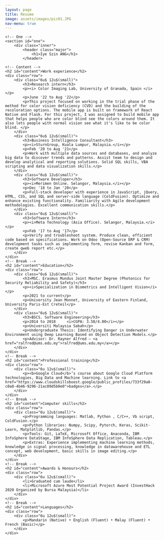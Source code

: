 ```yaml
---
layout: page
title: Resume
image: assets/images/pic01.JPG
nav-menu: true
---
```



<!-- Main -->
<div id="main" class="alt">

    <!-- One -->
    <section id="one">
        <div class="inner">
            <header class="major">
                <h1>Iye Szin ANG</h1>
            </header>
    
    <!-- Content -->
    <h2 id="content">Work experience</h2>
    <div class="row">
        <div class="6u$ 12u$(small)">
            <h3>Research intern</h3>
            <p><i> Color Imaging Lab, University of Granada, Spain </i></p>
            <p>June '22 to Aug '22</p>
            <p>This project focused on working in the trial phase of the method for color vision deficiency (CVD) and the building of the recoloration options. The mobile app is built on framework of React Native and Flask. For this project, I was assigned to build mobile app that helps people who are color blind see the colors around them. It also lets people with normal vision see what it's like to be color blind. </p>
        </div>
        <div class="6u$ 12u$(small)">
            <h3>Business Intelligence Consultant</h3>
            <p><i>SturnGroup, Kuala Lumpur, Malaysia.</i></p>
            <p>Feb '20 to Aug '21</p>
            <p>Work with multiple data sources and databases, and analyze big data to discover trends and patterns. Assist team to design and develop analytical and reporting solutions. Solid SQL skills, VBA scripting and data visualization skills.</p>
        </div>
        <div class="6u$ 12u$(small)">
            <h3>Software Developer</h3>
            <p><i>Merimen Online. Selangor, Malaysia.</i></p>
            <p>Dec '18 to Jan '20</p>
            <p>Full-stack developer with experience in JavaScript, jQuery, HTML, CSS, and SQL and server-side language (ColdFusion). Optimize and enhance existing functionality. Familiarity with Agile development methodologies. Excellent communication skills.</p>
        </div>
        <div class="6u$ 12u$(small)">
            <h3>Software Intern</h3>
            <p><i>Meta Technology (Asia Office). Selangor, Malaysia.</i></p>
            <p>Feb '17 to Aug '17</p>
            <p>Verify and troubleshoot system. Produce clean, efficient code based on specifications. Work on Odoo (Open-Source ERP & CRM) development tasks such as implementing form, revise Kanban and form, create qweb report etc.</p>
        </div>
    </div>
    <!-- Break -->
    <h2 id="content">Education</h2>
    <div class="row">
        <div class="6u$ 12u$(small)">
            <h3>MSC. Erasmus Mundus Joint Master Degree (Photonics for Security Reliability and Safety)</h3>
            <p><i>Specialization in Biometrics and Intelligent Vision</i></p>
            <p>2021 to current</p>
            <p>University Jean Monnet, University of Eastern Finland, University Paris-Est Creteil</p>
        </div>
        <div class="6u$ 12u$(small)">
            <h3>BSCS. Software Engineering</h3>
            <p>2014 to 2018     <i>CGPA: 3.58/4.00</i></p>
            <p>Universiti Malaysia Sabah</p>
            <p>Undergraduate Thesis: Identifying Danger in Underwater Environment using Deep Learning Based on Object Detection Models.</p>
            <p>Advisor: Dr. Rayner Alfred – <a href="ralfred@ums.edu.my">ralfred@ums.edu.my</a></p>
        </div>
    </div>
    <!-- Break -->
    <h2 id="content">Professional training</h2>
    <div class="row">
        <div class="6u 12u$(small)">
            <p><b>Google Cloud</b>’s course about Google Cloud Platform technologies, Big Data and Machine learning. Link to <a href="https://www.cloudskillsboost.google/public_profiles/733f29a8-c0a8-4b46-9296-21ac09d5b0e0">badges</a>.</p>
        </div>
    </div>
    <!-- Break -->
    <h2 id="content">Computer skills</h2>
    <div class="row">
        <div class="6u 12u$(small)">
            <p>Programming languages: Matlab, Python , C/C++, Vb script, ColdFusion.</p>
            <p>Python libraries: Numpy, Scipy, Pytorch, Keras, Scikit-Learn, Matplotlib, Pandas.</p>
            <p>Tools: Git, LaTeX, Microsoft Office, Anaconda, IBM InfoSphere DataStage, IBM InfoSphere Data Replication, Tableau.</p>
            <p>Extras: Experience implementing machine learning methods, knowledge in signal processing, knowledge in datawarehouse and ETL concept, web development, basic skills in image editing.</p>
        </div>
    </div>
    <!-- Break -->
    <h2 id="content">Awards & Honours</h2>
    <div class="row">
        <div class="6u 12u$(small)">
            <li>Graduated cum laude</li>
            <li>Microsoft Azure Most Potential Project Award (InvestHack 2020 Organized by Bursa Malaysia)</li>
        </div>
    </div>
    <!-- Break -->
    <h2 id="content">Languages</h2>
    <div class="row">
        <div class="6u 12u$(small)">
            <p>Mandarin (Native) • English (Fluent) • Malay (Fluent) • French (Basic)</p>
        </div>
    </div>    
</div>
